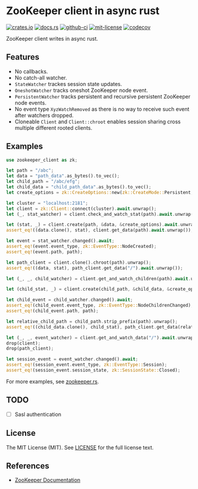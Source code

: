 # ZooKeeper client in async rust
[![crates.io](https://img.shields.io/crates/v/zookeeper-client)](https://crates.io/crates/zookeeper-client)
[![docs.rs](https://img.shields.io/docsrs/zookeeper-client)](https://docs.rs/zookeeper-client)
[![github-ci](https://github.com/kezhuw/zookeeper-client-rust/actions/workflows/ci.yml/badge.svg?event=push)](https://github.com/kezhuw/zookeeper-client-rust/actions)
[![mit-license](https://img.shields.io/github/license/kezhuw/zookeeper-client-rust)](LICENSE)
[![codecov](https://codecov.io/gh/kezhuw/zookeeper-client-rust/branch/master/graph/badge.svg?token=C98TXPU5ZZ)](https://codecov.io/gh/kezhuw/zookeeper-client-rust)

ZooKeeper client writes in async rust.

## Features
* No callbacks.
* No catch-all watcher.
* `StateWatcher` trackes session state updates.
* `OneshotWatcher` tracks oneshot ZooKeeper node event.
* `PersistentWatcher` tracks persistent and recursive persistent ZooKeeper node events.
* No event type `XyzWatchRemoved` as there is no way to receive such event after watchers dropped.
* Cloneable `Client` and `Client::chroot` enables session sharing cross multiple different rooted clients.

## Examples
```rust
use zookeeper_client as zk;

let path = "/abc";
let data = "path_data".as_bytes().to_vec();
let child_path = "/abc/efg";
let child_data = "child_path_data".as_bytes().to_vec();
let create_options = zk::CreateOptions::new(zk::CreateMode::Persistent, zk::Acl::anyone_all());

let cluster = "localhost:2181";
let client = zk::Client::connect(cluster).await.unwrap();
let (_, stat_watcher) = client.check_and_watch_stat(path).await.unwrap();

let (stat, _) = client.create(path, &data, &create_options).await.unwrap();
assert_eq!((data.clone(), stat), client.get_data(path).await.unwrap());

let event = stat_watcher.changed().await;
assert_eq!(event.event_type, zk::EventType::NodeCreated);
assert_eq!(event.path, path);

let path_client = client.clone().chroot(path).unwrap();
assert_eq!((data, stat), path_client.get_data("/").await.unwrap());

let (_, _, child_watcher) = client.get_and_watch_children(path).await.unwrap();

let (child_stat, _) = client.create(child_path, &child_data, &create_options).await.unwrap();

let child_event = child_watcher.changed().await;
assert_eq!(child_event.event_type, zk::EventType::NodeChildrenChanged);
assert_eq!(child_event.path, path);

let relative_child_path = child_path.strip_prefix(path).unwrap();
assert_eq!((child_data.clone(), child_stat), path_client.get_data(relative_child_path).await.unwrap());

let (_, _, event_watcher) = client.get_and_watch_data("/").await.unwrap();
drop(client);
drop(path_client);

let session_event = event_watcher.changed().await;
assert_eq!(session_event.event_type, zk::EventType::Session);
assert_eq!(session_event.session_state, zk::SessionState::Closed);
```

For more examples, see [zookeeper.rs](tests/zookeeper.rs).

## TODO
* [ ] Sasl authentication

## License
The MIT License (MIT). See [LICENSE](LICENSE) for the full license text.

## References
* [ZooKeeper Documentation](https://zookeeper.apache.org/doc/current/index.html)
